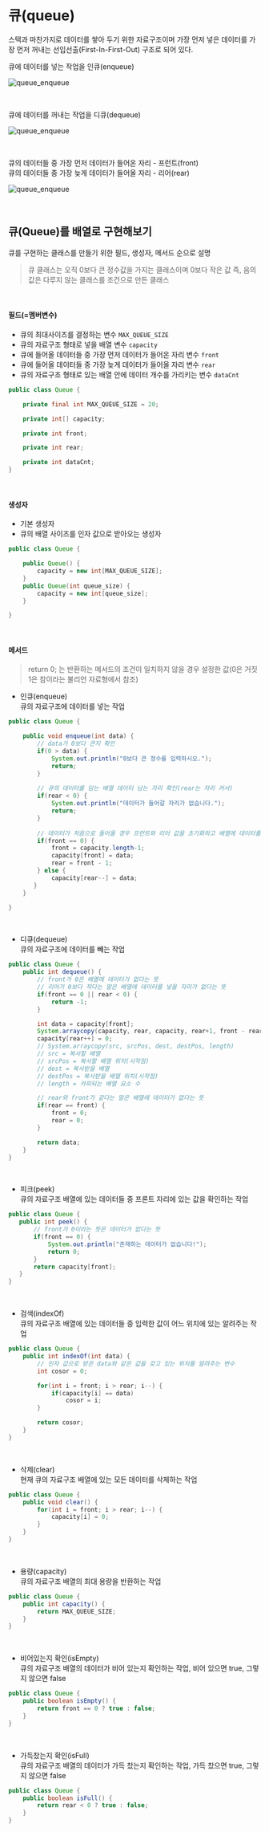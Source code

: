 # 큐(queue)  
스택과 마찬가지로 데이터를 쌓아 두기 위한 자료구조이며 가장 먼저 넣은 데이터를 가장 먼저 꺼내는 
선입선출(First-In-First-Out) 구조로 되어 있다.  

큐에 데이터를 넣는 작업을 인큐(enqueue) 

![queue_enqueue](https://github.com/Yoojeebee/alogorithm/blob/master/src/images/queue_enqueue.jpg?raw=true)

<br/>

큐에 데이터를 꺼내는 작업을 디큐(dequeue)  

![queue_enqueue](https://github.com/Yoojeebee/alogorithm/blob/master/src/images/queue_dequeue.jpg?raw=true)

<br/>

큐의 데이터들 중 가장 먼저 데이터가 들어온 자리 - 프런트(front)  
큐의 데이터들 중 가장 늦게 데이터가 들어올 자리 - 리어(rear)

![queue_enqueue](https://github.com/Yoojeebee/alogorithm/blob/master/src/images/queue_front_rear.jpg?raw=true)

<br/>

## 큐(Queue)를 배열로 구현해보기
큐를 구현하는 클래스를 만들기 위한 필드, 생성자, 메서드 순으로 설명<br/>

> 큐 클래스는 오직 0보다 큰 정수값을 가지는 클래스이며 0보다 작은 값 즉, 음의 값은 다루지 않는 클래스를 조건으로 만든 클래스  

<br/>

#### 필드(=멤버변수)

- 큐의 최대사이즈를 결정하는 변수 `MAX_QUEUE_SIZE`
- 큐의 자료구조 형태로 넣을 배열 변수 `capacity`
- 큐에 들어올 데이터들 중 가장 먼저 데이터가 들어온 자리 변수 `front`
- 큐에 들어올 데이터들 중 가장 늦게 데이터가 들어올 자리 변수 `rear`
- 큐의 자료구조 형태로 있는 배열 안에 데이터 개수를 가리키는 변수 `dataCnt`

```java
public class Queue {

    private final int MAX_QUEUE_SIZE = 20;

    private int[] capacity;

    private int front;

    private int rear;

    private int dataCnt;
}
```
<br/>

#### 생성자

- 기본 생성자
- 큐의 배열 사이즈를 인자 값으로 받아오는 생성자
```java
public class Queue {

    public Queue() {
        capacity = new int[MAX_QUEUE_SIZE];
    }
    public Queue(int queue_size) {
        capacity = new int[queue_size];
    }

}
```
<br/>

#### 메서드
> return 0; 는 반환하는 메서드의 조건이 일치하지 않을 경우 설정한 값(0은 거짓 1은 참이라는 불리언 자료형에서 참조)

- 인큐(enqueue)  
    큐의 자료구조에 데이터를 넣는 작업
```java
public class Queue {

    public void enqueue(int data) {
        // data가 0보다 큰지 확인
        if(0 > data) {
            System.out.println("0보다 큰 정수를 입력하시오.");
            return;
        }
    
        // 큐의 데이터를 담는 배열 데이터 남는 자리 확인(rear는 자리 커서)
        if(rear < 0) {
            System.out.println("데이터가 들어갈 자리가 없습니다.");
            return;
        }
    
        // 데이터가 처음으로 들어올 경우 프런트와 리어 값을 초기화하고 배열에 데이터를 넣는다.
        if(front == 0) {
            front = capacity.length-1;
            capacity[front] = data;
            rear = front - 1;
        } else {
            capacity[rear--] = data;
       }
    }

}
```
<br/>

- 디큐(dequeue)  
    큐의 자료구조에 데이터를 빼는 작업
```java
public class Queue {
    public int dequeue() {
        // front가 0은 배열에 데이터가 없다는 뜻
        // 리어가 0보다 작다는 말은 배열에 데이터를 넣을 자리가 없다는 뜻
        if(front == 0 || rear < 0) {
            return -1;
        }

        int data = capacity[front];
        System.arraycopy(capacity, rear, capacity, rear+1, front - rear);
        capacity[rear++] = 0;
        // System.arraycopy(src, srcPos, dest, destPos, length)
        // src = 복사할 배열
        // srcPos = 복사할 배열 위치(시작점)
        // dest = 복사받을 배열
        // destPos = 복사받을 배열 위치(시작점)
        // length = 카피되는 배열 요소 수

        // rear와 front가 같다는 말은 배열에 데이터가 없다는 뜻
        if(rear == front) {
            front = 0;
            rear = 0;
        }

        return data;
    }
}
```
<br/>

- 피크(peek)  
    큐의 자료구조 배열에 있는 데이터들 중 프론트 자리에 있는 값을 확인하는 작업
 ```java
public class Queue {
    public int peek() {
        // front가 0이라는 뜻은 데이터가 없다는 뜻
        if(front == 0) {
            System.out.println("존재하는 데이터가 없습니다!");
            return 0;
        }
        return capacity[front];
    }
}
```
<br/>

- 검색(indexOf)  
    큐의 자료구조 배열에 있는 데이터들 중 입력한 값이 어느 위치에 있는 알려주는 작업
```java
public class Queue {
    public int indexOf(int data) {
        // 인자 값으로 받은 data와 같은 값을 갖고 있는 위치를 알려주는 변수
        int cosor = 0;

        for(int i = front; i > rear; i--) {
            if(capacity[i] == data)
                cosor = i;
        }

        return cosor;
    }
}
```
<br/>

- 삭제(clear)  
    현재 큐의 자료구조 배열에 있는 모든 데이터를 삭제하는 작업
```java
public class Queue {
    public void clear() {
        for(int i = front; i > rear; i--) {
            capacity[i] = 0;
        }
    }
}
```
<br/>

- 용량(capacity)  
    큐의 자료구조 배열의 최대 용량을 반환하는 작업
```java
public class Queue {
    public int capacity() {
        return MAX_QUEUE_SIZE;
    }
}
```
<br/>

- 비어있는지 확인(isEmpty)  
    큐의 자료구조 배열의 데이터가 비어 있는지 확인하는 작업, 비어 있으면 true, 그렇지 않으면 false
```java
public class Queue {
    public boolean isEmpty() {
        return front == 0 ? true : false;
    }
}
```
<br/>

- 가득찼는지 확인(isFull)  
    큐의 자료구조 배열의 데이터가 가득 찼는지 확인하는 작업, 가득 찼으면 true, 그렇지 않으면 false
```java
public class Queue {
    public boolean isFull() {
        return rear < 0 ? true : false;
    }
}
```